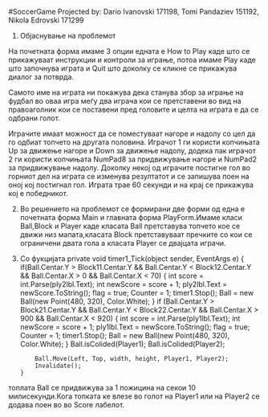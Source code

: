 #SoccerGame
Projected by: Dario Ivanovski 171198, Tomi Pandaziev 151192, Nikola Edrovski 171299
1.	Објаснување на проблемот
 
На почетната форма имаме 3 опции едната е How to Play каде што се прикажуваат инструкции и контроли за играње, потоа имаме Play каде што започнува играта и Quit што доколку се кликне се прикажува диалог за потврда. 
 

Самото име на играта ни покажува дека станува збор за играње на фудбал во оваа игра меѓу два играча кои се претставени во вид на правоаголник кои се поставени пред головите и целта на играта е да се одбрани голот. 
 
Играчите имаат можност да се поместуваат нагоре и надолу со цел да го одбиат топчето на другата половина. Играчот 1 ги користи копчињата Up за движење нагоре и Down за движење надолу, додека пак играчот 2 ги користи копчињата NumPad8 за придвижување нагоре и NumPad2 за придвижување надолу. Доколку некој од играчите постигне гол во горниот дел на играта се изменува резултатот и се запишува поен на оној кој постигнал гол. Играта трае 60 секунди и на крај се прикажува кој е победникот.
  


2.	Во решението на проблемот се формирани две форми од една е почетната форма Main и главната форма PlayForm.Имаме класи Ball,Block и Player каде класата Ball претставува топчето кое се движи низ мапата,класата Block претставуваат пречките со кои се ограничени двата гола а класата Player се двајцата играчи.

3.	Со фукцијата 
private void timer1_Tick(object sender, EventArgs e)
        {
            if(Ball.Centar.Y  > Block11.Centar.Y && Ball.Centar.Y  < Block12.Centar.Y && Ball.Centar.X > 0 && Ball.Centar.X < 70)
            {
                    int score = int.Parse(ply2lbl.Text);
                    int newScore = score + 1;
                    ply2lbl.Text = newScore.ToString();
                    flag = true;
                    Counter = 1;
                    timer1.Stop();
                    Ball = new Ball(new Point(480, 320), Color.White);
            }
            if (Ball.Centar.Y > Block21.Centar.Y && Ball.Centar.Y < Block22.Centar.Y && Ball.Centar.X > 900 && Ball.Centar.X < 920)
            {
                int score = int.Parse(ply1lbl.Text);
                int newScore = score + 1;
                ply1lbl.Text = newScore.ToString();
                flag = true;
                Counter = 1;
                timer1.Stop();
                Ball = new Ball(new Point(480, 320), Color.White);
            }
            Ball.isColided(Player1);
            Ball.isColided(Player2);
        
            Ball.Move(Left, Top, width, height, Player1, Player2);
            Invalidate();
        }
топлата Ball се придвижува за 1 пожицина на секои 10 милисекунди.Кога топката ке влезе во голот на Player1 или на Player2 се додава поен во во Score лабелот.
